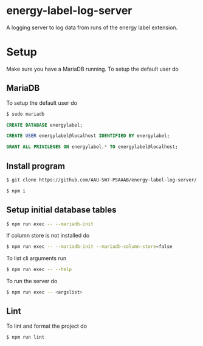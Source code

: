 # energy-label-log-server

A logging server to log data from runs of the energy label extension.

# Setup

Make sure you have a MariaDB running. To setup the default user do

## MariaDB
To setup the default user do

```bash
$ sudo mariadb
```
```SQL
CREATE DATABASE energylabel;
```
```SQL
CREATE USER energylabel@localhost IDENTIFIED BY energylabel;
```
```SQL
GRANT ALL PRIVILEGES ON energylabel.* TO energylabel@localhost;

```

## Install program
```bash
$ git clone https://github.com/AAU-SW7-PSAAAB/energy-label-log-server/
```
```bash
$ npm i
```

## Setup initial database tables
```bash
$ npm run exec -- --mariadb-init
```

If column store is not installed do
```bash
$ npm run exec -- --mariadb-init --mariadb-column-store=false
```

To list cli arguments run
```bash
$ npm run exec -- --help
```

To run the server do

```bash
$ npm run exec -- <argslist>
```


## Lint

To lint and format the project do

```bash
$ npm run lint
```
